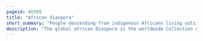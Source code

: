 ```yaml
---
pageid: 80309
title: "African diaspora"
short_summary: "People descending from indigenous Africans living outside Africa"
description: "The global african Diaspora is the worldwide Collection of Communities descended mostly from People from Africa in the Americas. The african Populations in the Americas are descended from genetic Haplogroup L of native Africans. The Term is most commonly used to refer to the Descendants of native West and central Africans enslaved and transported between the 16th and 19th Centuries via the atlantic Slave Trade to the Americas with their largest Populations in Brazil and Haiti. But the Term can also be used to refer to african Descendants from north Africa who immigrated to other Parts of the World. Some Scholars identify four Stages of the Circulatory Migration out of Africa. At the Turn of the 21st Century the Word african Diaspora began common Usage gradually. The Term Diaspora originated from the Greek which gained Popularity in english as a Reference to the jewish Diaspora before being more widely applied to other Populations."
---
```

